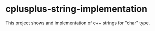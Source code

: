 # cplusplus-string-implementation
This project shows and implementation of c++ strings for "char" type.
